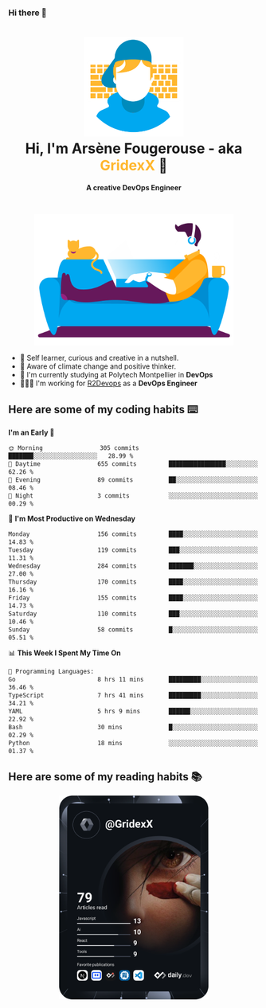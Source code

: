 ### Hi there 👋

<!--
**GridexX/gridexx** is a ✨ _special_ ✨ repository because its `README.md` (this file) appears on your GitHub profile.

Here are some ideas to get you started:

- 🔭 I’m currently working on ...
- 🌱 I’m currently learning ...
- 👯 I’m looking to collaborate on ...
- 🤔 I’m looking for help with ...
- 💬 Ask me about ...
- 📫 How to reach me: ...
- 😄 Pronouns: ...
- ⚡ Fun fact: ...
-->


<!-- Header -->
<h1 align="center">
  <img src="./images/user_profile.png" width="200">
  <br>
  Hi, I'm Arsène Fougerouse - aka <span style="color:#ffb72e">GridexX</span> 👋
</h1>


<p align="center">
  <b>A creative DevOps Engineer </b>
</p>
<br/>
<p align="center">
  <img src="./images/man_couch.png" width="400">
</p>

- 🎨 Self learner, curious and creative in a nutshell. 
- 🌱 Aware of climate change and positive thinker.
- 📕 I'm currently studying at Polytech Montpellier in **DevOps**
- 👨🏻‍💻 I'm working for [R2Devops](https://r2devops.io) as a **DevOps Engineer**


## Here are some of my coding habits ⌨️

<!-- Add a section about tech and Ops stack
  Like this one : https://github.com/Xanthus58#-tech-stack
-->
<!--START_SECTION:waka-->
**I'm an Early 🐤** 

```text
🌞 Morning                305 commits         ███████░░░░░░░░░░░░░░░░░░   28.99 % 
🌆 Daytime                655 commits         ████████████████░░░░░░░░░   62.26 % 
🌃 Evening                89 commits          ██░░░░░░░░░░░░░░░░░░░░░░░   08.46 % 
🌙 Night                  3 commits           ░░░░░░░░░░░░░░░░░░░░░░░░░   00.29 % 
```
📅 **I'm Most Productive on Wednesday** 

```text
Monday                   156 commits         ████░░░░░░░░░░░░░░░░░░░░░   14.83 % 
Tuesday                  119 commits         ███░░░░░░░░░░░░░░░░░░░░░░   11.31 % 
Wednesday                284 commits         ███████░░░░░░░░░░░░░░░░░░   27.00 % 
Thursday                 170 commits         ████░░░░░░░░░░░░░░░░░░░░░   16.16 % 
Friday                   155 commits         ████░░░░░░░░░░░░░░░░░░░░░   14.73 % 
Saturday                 110 commits         ███░░░░░░░░░░░░░░░░░░░░░░   10.46 % 
Sunday                   58 commits          █░░░░░░░░░░░░░░░░░░░░░░░░   05.51 % 
```


📊 **This Week I Spent My Time On** 

```text
💬 Programming Languages: 
Go                       8 hrs 11 mins       █████████░░░░░░░░░░░░░░░░   36.46 % 
TypeScript               7 hrs 41 mins       █████████░░░░░░░░░░░░░░░░   34.21 % 
YAML                     5 hrs 9 mins        ██████░░░░░░░░░░░░░░░░░░░   22.92 % 
Bash                     30 mins             █░░░░░░░░░░░░░░░░░░░░░░░░   02.29 % 
Python                   18 mins             ░░░░░░░░░░░░░░░░░░░░░░░░░   01.37 % 
```


<!--END_SECTION:waka-->

## Here are some of my reading habits 📚
<div  align="center">
  <img src="./images/devcard.svg" width="300">
</div>
